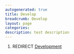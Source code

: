 ```yaml
---
autogenerated: true
title: Develop
breadcrumb: Develop
layout: page
categories: 
description: test description
---
```


1.  REDIRECT [Development](Development )
